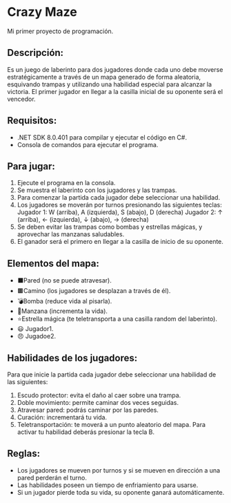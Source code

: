 # Crazy Maze
Mi primer proyecto de programación.

## Descripción:
Es un juego de laberinto para dos jugadores donde cada uno debe moverse estratégicamente a través de un mapa generado de forma aleatoria, esquivando trampas y utilizando una habilidad especial para alcanzar la victoria. El primer jugador en llegar a la casilla inicial de su oponente será el vencedor.

## Requisitos:
- .NET SDK 8.0.401 para compilar y ejecutar el código en C#.
- Consola de comandos para ejecutar el programa.

## Para jugar:
1. Ejecute el programa en la consola.
2. Se muestra el laberinto con los jugadores y las trampas.
3. Para comenzar la partida cada jugador debe seleccionar una habilidad.
4. Los jugadores se moverán por turnos presionando las siguientes teclas:
 Jugador 1: W (arriba), A (izquierda), S (abajo), D (derecha)
 Jugador 2: ↑ (arriba), ← (izquierda), ↓ (abajo), → (derecha)
5. Se deben evitar las trampas como bombas y estrellas mágicas, y aprovechar las manzanas saludables.
6. El ganador será el primero en llegar a la casilla de inicio de su oponente.

## Elementos del mapa:
- ⬛Pared (no se puede atravesar).
- 🟫Camino (los jugadores se desplazan a través de él).
- 💣Bomba (reduce vida al pisarla).
- 🍎Manzana (incrementa la vida).
- ⭐Estrella mágica (te teletransporta a una casilla random del laberinto).
- 😃 Jugador1.
- 😠 Jugadoe2.

## Habilidades de los jugadores:
Para que inicie la partida cada jugador debe seleccionar una habilidad de las siguientes:
1. Escudo protector: evita el daño al caer sobre una trampa.
2. Doble movimiento: permite caminar dos veces seguidas.
3. Atravesar pared: podrás caminar por las paredes.
4. Curación: incrementará tu vida.
5. Teletransportación: te moverá a un punto aleatorio del mapa.
Para activar tu habilidad deberás presionar la tecla B.

## Reglas:
- Los jugadores se mueven por turnos y si se mueven en dirección a una pared perderán el turno.
- Las habilidades poseen un tiempo de enfriamiento para usarse.
- Si un jugador pierde toda su vida, su oponente ganará automáticamente.











